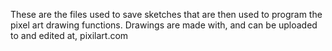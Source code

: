 These are the files used to save sketches that are then used to program the pixel art drawing functions. Drawings are made with, and can be uploaded to and edited at, pixilart.com

